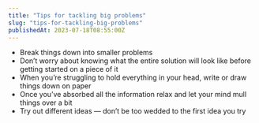 ```yaml
---
title: "Tips for tackling big problems"
slug: "tips-for-tackling-big-problems"
publishedAt: 2023-07-18T08:55:00Z
---
```


- Break things down into smaller problems
- Don’t worry about knowing what the entire solution will look like before getting started on a piece of it
- When you’re struggling to hold everything in your head, write or draw things down on paper
- Once you’ve absorbed all the information relax and let your mind mull things over a bit
- Try out different ideas — don’t be too wedded to the first idea you try

